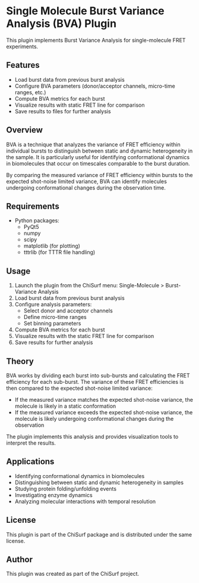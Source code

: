 # Single Molecule Burst Variance Analysis (BVA) Plugin

This plugin implements Burst Variance Analysis for single-molecule FRET experiments.

## Features

- Load burst data from previous burst analysis
- Configure BVA parameters (donor/acceptor channels, micro-time ranges, etc.)
- Compute BVA metrics for each burst
- Visualize results with static FRET line for comparison
- Save results to files for further analysis

## Overview

BVA is a technique that analyzes the variance of FRET efficiency within individual bursts to distinguish between static 
and dynamic heterogeneity in the sample. It is particularly useful for identifying conformational dynamics in 
biomolecules that occur on timescales comparable to the burst duration.

By comparing the measured variance of FRET efficiency within bursts to the expected shot-noise limited variance, BVA 
can identify molecules undergoing conformational changes during the observation time.

## Requirements

- Python packages:
  - PyQt5
  - numpy
  - scipy
  - matplotlib (for plotting)
  - tttrlib (for TTTR file handling)

## Usage

1. Launch the plugin from the ChiSurf menu: Single-Molecule > Burst-Variance Analysis
2. Load burst data from previous burst analysis
3. Configure analysis parameters:
   - Select donor and acceptor channels
   - Define micro-time ranges
   - Set binning parameters
4. Compute BVA metrics for each burst
5. Visualize results with the static FRET line for comparison
6. Save results for further analysis

## Theory

BVA works by dividing each burst into sub-bursts and calculating the FRET efficiency for each sub-burst. The 
variance of these FRET efficiencies is then compared to the expected shot-noise limited variance:

- If the measured variance matches the expected shot-noise variance, the molecule is likely in a static conformation
- If the measured variance exceeds the expected shot-noise variance, the molecule is likely undergoing conformational changes during the observation

The plugin implements this analysis and provides visualization tools to interpret the results.

## Applications

- Identifying conformational dynamics in biomolecules
- Distinguishing between static and dynamic heterogeneity in samples
- Studying protein folding/unfolding events
- Investigating enzyme dynamics
- Analyzing molecular interactions with temporal resolution

## License

This plugin is part of the ChiSurf package and is distributed under the same license.

## Author

This plugin was created as part of the ChiSurf project.